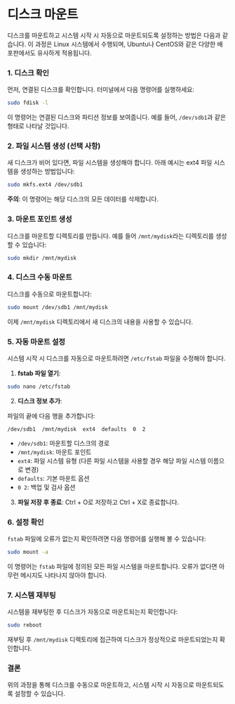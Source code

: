 # 디스크 마운트

디스크를 마운트하고 시스템 시작 시 자동으로 마운트되도록 설정하는 방법은 다음과 같습니다. 이 과정은 Linux 시스템에서 수행되며, Ubuntu나 CentOS와 같은 다양한 배포판에서도 유사하게 적용됩니다.

### 1. 디스크 확인

먼저, 연결된 디스크를 확인합니다. 터미널에서 다음 명령어를 실행하세요:

```bash
sudo fdisk -l
```

이 명령어는 연결된 디스크와 파티션 정보를 보여줍니다. 예를 들어, `/dev/sdb1`과 같은 형태로 나타날 것입니다.

### 2. 파일 시스템 생성 (선택 사항)

새 디스크가 비어 있다면, 파일 시스템을 생성해야 합니다. 아래 예시는 ext4 파일 시스템을 생성하는 방법입니다:

```bash
sudo mkfs.ext4 /dev/sdb1
```

**주의**: 이 명령어는 해당 디스크의 모든 데이터를 삭제합니다.

### 3. 마운트 포인트 생성

디스크를 마운트할 디렉토리를 만듭니다. 예를 들어 `/mnt/mydisk`라는 디렉토리를 생성할 수 있습니다:

```bash
sudo mkdir /mnt/mydisk
```

### 4. 디스크 수동 마운트

디스크를 수동으로 마운트합니다:

```bash
sudo mount /dev/sdb1 /mnt/mydisk
```

이제 `/mnt/mydisk` 디렉토리에서 새 디스크의 내용을 사용할 수 있습니다.

### 5. 자동 마운트 설정

시스템 시작 시 디스크를 자동으로 마운트하려면 `/etc/fstab` 파일을 수정해야 합니다.

1. **fstab 파일 열기**:

```bash
sudo nano /etc/fstab
   ```

2. **디스크 정보 추가**:

파일의 끝에 다음 행을 추가합니다:

```
/dev/sdb1  /mnt/mydisk  ext4  defaults  0  2
   ```

- `/dev/sdb1`: 마운트할 디스크의 경로
- `/mnt/mydisk`: 마운트 포인트
- `ext4`: 파일 시스템 유형 (다른 파일 시스템을 사용할 경우 해당 파일 시스템 이름으로 변경)
- `defaults`: 기본 마운트 옵션
- `0 2`: 백업 및 검사 옵션

3. **파일 저장 후 종료**: Ctrl + O로 저장하고 Ctrl + X로 종료합니다.

### 6. 설정 확인

`fstab` 파일에 오류가 없는지 확인하려면 다음 명령어를 실행해 볼 수 있습니다:

```bash
sudo mount -a
```

이 명령어는 `fstab` 파일에 정의된 모든 파일 시스템을 마운트합니다. 오류가 없다면 아무런 메시지도 나타나지 않아야 합니다.

### 7. 시스템 재부팅

시스템을 재부팅한 후 디스크가 자동으로 마운트되는지 확인합니다:

```bash
sudo reboot
```

재부팅 후 `/mnt/mydisk` 디렉토리에 접근하여 디스크가 정상적으로 마운트되었는지 확인합니다.

### 결론

위의 과정을 통해 디스크를 수동으로 마운트하고, 시스템 시작 시 자동으로 마운트되도록 설정할 수 있습니다.

[//]: # ()
[//]: # (```bash)

[//]: # (mount /dev/sda /mnt/storage)

[//]: # (```)

[//]: # ()
[//]: # (## 재부팅 시 자동 마운트)

[//]: # (UUID 조회)

[//]: # (```bash)

[//]: # (blkid /dev/sda)

[//]: # (```)

[//]: # (/etc/fstab 편집)

[//]: # ()
[//]: # (> /dev/sda /mnt/storage ext4 defaults 0 0)
